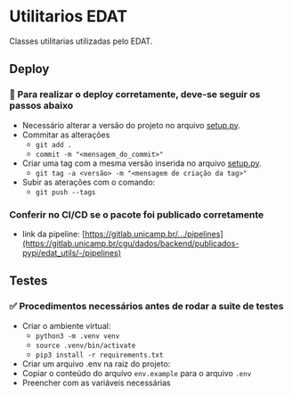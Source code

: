 # Utilitarios EDAT

Classes utilitarias utilizadas pelo EDAT.

## Deploy

### 🚀 Para realizar o deploy corretamente, deve-se seguir os passos abaixo

- Necessário alterar a versão do projeto no arquivo [setup.py](./setup.py).
- Commitar as alterações
  - `git add .`
  - `commit -m "<mensagem_do_commit>"`
- Criar uma tag com a mesma versão inserida no arquivo [setup.py](./setup.py).
  - `git tag -a <versão> -m "<mensagem de criação da tag>"`
- Subir as aterações com o comando:
  - `git push --tags`

### Conferir no CI/CD se o pacote foi publicado corretamente

- link da pipeline: [https://gitlab.unicamp.br/.../pipelines](https://gitlab.unicamp.br/cgu/dados/backend/publicados-pypi/edat_utils/-/pipelines)

## Testes

### ✅ Procedimentos necessários antes de rodar a suite de testes

- Criar o ambiente virtual:
  - `python3 -m .venv venv`
  - `source .venv/bin/activate`
  - `pip3 install -r requirements.txt`
- Criar um arquivo .env na raiz do projeto:
- Copiar o conteúdo do arquivo `env.example` para o arquivo `.env`
- Preencher com as variáveis necessárias
